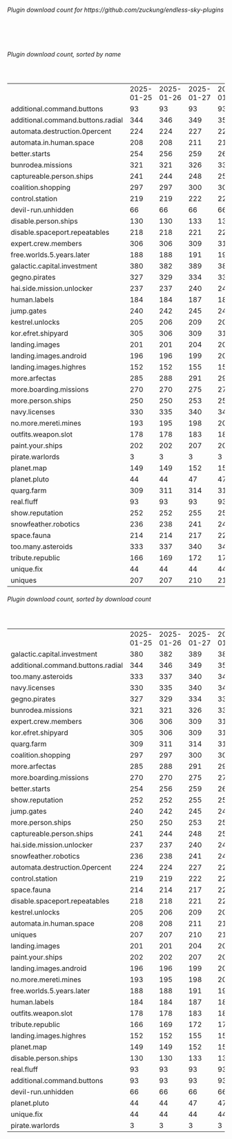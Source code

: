 <h6>Plugin download count for https://github.com/zuckung/endless-sky-plugins</h6><br>
<br>
<h6>Plugin download count, sorted by name</h6><sub><sup><br>
<table>
	<tr>
		<td></td>
		<td>2025-01-25</td>
		<td>2025-01-26</td>
		<td>2025-01-27</td>
		<td>2025-01-28</td>
		<td>2025-01-29</td>
		<td>2025-01-30</td>
		<td>2025-01-31</td>
		<td>today +</td>
	</tr>
	<tr>
		<td>additional.command.buttons</td>
		<td>93</td>
		<td>93</td>
		<td>93</td>
		<td>93</td>
		<td>93</td>
		<td>93</td>
		<td>93</td>
		<td></td>
	</tr>
	<tr>
		<td>additional.command.buttons.radial</td>
		<td>344</td>
		<td>346</td>
		<td>349</td>
		<td>355</td>
		<td>360</td>
		<td>363</td>
		<td>365</td>
		<td>+ 2</td>
	</tr>
	<tr>
		<td>automata.destruction.0percent</td>
		<td>224</td>
		<td>224</td>
		<td>227</td>
		<td>229</td>
		<td>234</td>
		<td>241</td>
		<td>241</td>
		<td></td>
	</tr>
	<tr>
		<td>automata.in.human.space</td>
		<td>208</td>
		<td>208</td>
		<td>211</td>
		<td>213</td>
		<td>218</td>
		<td>221</td>
		<td>221</td>
		<td></td>
	</tr>
	<tr>
		<td>better.starts</td>
		<td>254</td>
		<td>256</td>
		<td>259</td>
		<td>263</td>
		<td>272</td>
		<td>275</td>
		<td>275</td>
		<td></td>
	</tr>
	<tr>
		<td>bunrodea.missions</td>
		<td>321</td>
		<td>321</td>
		<td>326</td>
		<td>330</td>
		<td>339</td>
		<td>344</td>
		<td>344</td>
		<td></td>
	</tr>
	<tr>
		<td>captureable.person.ships</td>
		<td>241</td>
		<td>244</td>
		<td>248</td>
		<td>250</td>
		<td>253</td>
		<td>256</td>
		<td>256</td>
		<td></td>
	</tr>
	<tr>
		<td>coalition.shopping</td>
		<td>297</td>
		<td>297</td>
		<td>300</td>
		<td>304</td>
		<td>313</td>
		<td>316</td>
		<td>316</td>
		<td></td>
	</tr>
	<tr>
		<td>control.station</td>
		<td>219</td>
		<td>219</td>
		<td>222</td>
		<td>224</td>
		<td>227</td>
		<td>232</td>
		<td>232</td>
		<td></td>
	</tr>
	<tr>
		<td>devil-run.unhidden</td>
		<td>66</td>
		<td>66</td>
		<td>66</td>
		<td>66</td>
		<td>66</td>
		<td>66</td>
		<td>66</td>
		<td></td>
	</tr>
	<tr>
		<td>disable.person.ships</td>
		<td>130</td>
		<td>130</td>
		<td>133</td>
		<td>133</td>
		<td>136</td>
		<td>139</td>
		<td>139</td>
		<td></td>
	</tr>
	<tr>
		<td>disable.spaceport.repeatables</td>
		<td>218</td>
		<td>218</td>
		<td>221</td>
		<td>221</td>
		<td>224</td>
		<td>227</td>
		<td>227</td>
		<td></td>
	</tr>
	<tr>
		<td>expert.crew.members</td>
		<td>306</td>
		<td>306</td>
		<td>309</td>
		<td>315</td>
		<td>326</td>
		<td>331</td>
		<td>331</td>
		<td></td>
	</tr>
	<tr>
		<td>free.worlds.5.years.later</td>
		<td>188</td>
		<td>188</td>
		<td>191</td>
		<td>193</td>
		<td>196</td>
		<td>199</td>
		<td>199</td>
		<td></td>
	</tr>
	<tr>
		<td>galactic.capital.investment</td>
		<td>380</td>
		<td>382</td>
		<td>389</td>
		<td>389</td>
		<td>398</td>
		<td>403</td>
		<td>403</td>
		<td></td>
	</tr>
	<tr>
		<td>gegno.pirates</td>
		<td>327</td>
		<td>329</td>
		<td>334</td>
		<td>336</td>
		<td>341</td>
		<td>345</td>
		<td>345</td>
		<td></td>
	</tr>
	<tr>
		<td>hai.side.mission.unlocker</td>
		<td>237</td>
		<td>237</td>
		<td>240</td>
		<td>240</td>
		<td>247</td>
		<td>252</td>
		<td>252</td>
		<td></td>
	</tr>
	<tr>
		<td>human.labels</td>
		<td>184</td>
		<td>184</td>
		<td>187</td>
		<td>187</td>
		<td>190</td>
		<td>193</td>
		<td>193</td>
		<td></td>
	</tr>
	<tr>
		<td>jump.gates</td>
		<td>240</td>
		<td>242</td>
		<td>245</td>
		<td>247</td>
		<td>258</td>
		<td>262</td>
		<td>262</td>
		<td></td>
	</tr>
	<tr>
		<td>kestrel.unlocks</td>
		<td>205</td>
		<td>206</td>
		<td>209</td>
		<td>209</td>
		<td>216</td>
		<td>221</td>
		<td>221</td>
		<td></td>
	</tr>
	<tr>
		<td>kor.efret.shipyard</td>
		<td>305</td>
		<td>306</td>
		<td>309</td>
		<td>311</td>
		<td>322</td>
		<td>330</td>
		<td>330</td>
		<td></td>
	</tr>
	<tr>
		<td>landing.images</td>
		<td>201</td>
		<td>201</td>
		<td>204</td>
		<td>204</td>
		<td>211</td>
		<td>216</td>
		<td>216</td>
		<td></td>
	</tr>
	<tr>
		<td>landing.images.android</td>
		<td>196</td>
		<td>196</td>
		<td>199</td>
		<td>201</td>
		<td>206</td>
		<td>209</td>
		<td>209</td>
		<td></td>
	</tr>
	<tr>
		<td>landing.images.highres</td>
		<td>152</td>
		<td>152</td>
		<td>155</td>
		<td>155</td>
		<td>160</td>
		<td>165</td>
		<td>165</td>
		<td></td>
	</tr>
	<tr>
		<td>more.arfectas</td>
		<td>285</td>
		<td>288</td>
		<td>291</td>
		<td>297</td>
		<td>304</td>
		<td>307</td>
		<td>307</td>
		<td></td>
	</tr>
	<tr>
		<td>more.boarding.missions</td>
		<td>270</td>
		<td>270</td>
		<td>275</td>
		<td>277</td>
		<td>284</td>
		<td>287</td>
		<td>287</td>
		<td></td>
	</tr>
	<tr>
		<td>more.person.ships</td>
		<td>250</td>
		<td>250</td>
		<td>253</td>
		<td>255</td>
		<td>258</td>
		<td>261</td>
		<td>261</td>
		<td></td>
	</tr>
	<tr>
		<td>navy.licenses</td>
		<td>330</td>
		<td>335</td>
		<td>340</td>
		<td>342</td>
		<td>347</td>
		<td>351</td>
		<td>351</td>
		<td></td>
	</tr>
	<tr>
		<td>no.more.mereti.mines</td>
		<td>193</td>
		<td>195</td>
		<td>198</td>
		<td>200</td>
		<td>203</td>
		<td>206</td>
		<td>206</td>
		<td></td>
	</tr>
	<tr>
		<td>outfits.weapon.slot</td>
		<td>178</td>
		<td>178</td>
		<td>183</td>
		<td>183</td>
		<td>188</td>
		<td>191</td>
		<td>191</td>
		<td></td>
	</tr>
	<tr>
		<td>paint.your.ships</td>
		<td>202</td>
		<td>202</td>
		<td>207</td>
		<td>207</td>
		<td>212</td>
		<td>215</td>
		<td>215</td>
		<td></td>
	</tr>
	<tr>
		<td>pirate.warlords</td>
		<td>3</td>
		<td>3</td>
		<td>3</td>
		<td>3</td>
		<td>3</td>
		<td>3</td>
		<td>3</td>
		<td></td>
	</tr>
	<tr>
		<td>planet.map</td>
		<td>149</td>
		<td>149</td>
		<td>152</td>
		<td>152</td>
		<td>157</td>
		<td>160</td>
		<td>160</td>
		<td></td>
	</tr>
	<tr>
		<td>planet.pluto</td>
		<td>44</td>
		<td>44</td>
		<td>47</td>
		<td>47</td>
		<td>54</td>
		<td>57</td>
		<td>57</td>
		<td></td>
	</tr>
	<tr>
		<td>quarg.farm</td>
		<td>309</td>
		<td>311</td>
		<td>314</td>
		<td>316</td>
		<td>323</td>
		<td>326</td>
		<td>326</td>
		<td></td>
	</tr>
	<tr>
		<td>real.fluff</td>
		<td>93</td>
		<td>93</td>
		<td>93</td>
		<td>93</td>
		<td>93</td>
		<td>93</td>
		<td>93</td>
		<td></td>
	</tr>
	<tr>
		<td>show.reputation</td>
		<td>252</td>
		<td>252</td>
		<td>255</td>
		<td>257</td>
		<td>260</td>
		<td>263</td>
		<td>263</td>
		<td></td>
	</tr>
	<tr>
		<td>snowfeather.robotics</td>
		<td>236</td>
		<td>238</td>
		<td>241</td>
		<td>241</td>
		<td>246</td>
		<td>249</td>
		<td>249</td>
		<td></td>
	</tr>
	<tr>
		<td>space.fauna</td>
		<td>214</td>
		<td>214</td>
		<td>217</td>
		<td>221</td>
		<td>226</td>
		<td>229</td>
		<td>229</td>
		<td></td>
	</tr>
	<tr>
		<td>too.many.asteroids</td>
		<td>333</td>
		<td>337</td>
		<td>340</td>
		<td>344</td>
		<td>351</td>
		<td>354</td>
		<td>356</td>
		<td>+ 2</td>
	</tr>
	<tr>
		<td>tribute.republic</td>
		<td>166</td>
		<td>169</td>
		<td>172</td>
		<td>174</td>
		<td>177</td>
		<td>180</td>
		<td>180</td>
		<td></td>
	</tr>
	<tr>
		<td>unique.fix</td>
		<td>44</td>
		<td>44</td>
		<td>44</td>
		<td>44</td>
		<td>44</td>
		<td>44</td>
		<td>44</td>
		<td></td>
	</tr>
	<tr>
		<td>uniques</td>
		<td>207</td>
		<td>207</td>
		<td>210</td>
		<td>210</td>
		<td>215</td>
		<td>218</td>
		<td>218</td>
		<td></td>
	</tr>
</table>
</sub></sup>
<h6>Plugin download count, sorted by download count</h6><sub><sup><br>
<table>
	<tr>
		<td></td>
		<td>2025-01-25</td>
		<td>2025-01-26</td>
		<td>2025-01-27</td>
		<td>2025-01-28</td>
		<td>2025-01-29</td>
		<td>2025-01-30</td>
		<td>2025-01-31</td>
		<td>today +</td>
	</tr>
	<tr>
		<td>galactic.capital.investment</td>
		<td>380</td>
		<td>382</td>
		<td>389</td>
		<td>389</td>
		<td>398</td>
		<td>403</td>
		<td>403</td>
		<td></td>
	</tr>
	<tr>
		<td>additional.command.buttons.radial</td>
		<td>344</td>
		<td>346</td>
		<td>349</td>
		<td>355</td>
		<td>360</td>
		<td>363</td>
		<td>365</td>
		<td>+ 2</td>
	</tr>
	<tr>
		<td>too.many.asteroids</td>
		<td>333</td>
		<td>337</td>
		<td>340</td>
		<td>344</td>
		<td>351</td>
		<td>354</td>
		<td>356</td>
		<td>+ 2</td>
	</tr>
	<tr>
		<td>navy.licenses</td>
		<td>330</td>
		<td>335</td>
		<td>340</td>
		<td>342</td>
		<td>347</td>
		<td>351</td>
		<td>351</td>
		<td></td>
	</tr>
	<tr>
		<td>gegno.pirates</td>
		<td>327</td>
		<td>329</td>
		<td>334</td>
		<td>336</td>
		<td>341</td>
		<td>345</td>
		<td>345</td>
		<td></td>
	</tr>
	<tr>
		<td>bunrodea.missions</td>
		<td>321</td>
		<td>321</td>
		<td>326</td>
		<td>330</td>
		<td>339</td>
		<td>344</td>
		<td>344</td>
		<td></td>
	</tr>
	<tr>
		<td>expert.crew.members</td>
		<td>306</td>
		<td>306</td>
		<td>309</td>
		<td>315</td>
		<td>326</td>
		<td>331</td>
		<td>331</td>
		<td></td>
	</tr>
	<tr>
		<td>kor.efret.shipyard</td>
		<td>305</td>
		<td>306</td>
		<td>309</td>
		<td>311</td>
		<td>322</td>
		<td>330</td>
		<td>330</td>
		<td></td>
	</tr>
	<tr>
		<td>quarg.farm</td>
		<td>309</td>
		<td>311</td>
		<td>314</td>
		<td>316</td>
		<td>323</td>
		<td>326</td>
		<td>326</td>
		<td></td>
	</tr>
	<tr>
		<td>coalition.shopping</td>
		<td>297</td>
		<td>297</td>
		<td>300</td>
		<td>304</td>
		<td>313</td>
		<td>316</td>
		<td>316</td>
		<td></td>
	</tr>
	<tr>
		<td>more.arfectas</td>
		<td>285</td>
		<td>288</td>
		<td>291</td>
		<td>297</td>
		<td>304</td>
		<td>307</td>
		<td>307</td>
		<td></td>
	</tr>
	<tr>
		<td>more.boarding.missions</td>
		<td>270</td>
		<td>270</td>
		<td>275</td>
		<td>277</td>
		<td>284</td>
		<td>287</td>
		<td>287</td>
		<td></td>
	</tr>
	<tr>
		<td>better.starts</td>
		<td>254</td>
		<td>256</td>
		<td>259</td>
		<td>263</td>
		<td>272</td>
		<td>275</td>
		<td>275</td>
		<td></td>
	</tr>
	<tr>
		<td>show.reputation</td>
		<td>252</td>
		<td>252</td>
		<td>255</td>
		<td>257</td>
		<td>260</td>
		<td>263</td>
		<td>263</td>
		<td></td>
	</tr>
	<tr>
		<td>jump.gates</td>
		<td>240</td>
		<td>242</td>
		<td>245</td>
		<td>247</td>
		<td>258</td>
		<td>262</td>
		<td>262</td>
		<td></td>
	</tr>
	<tr>
		<td>more.person.ships</td>
		<td>250</td>
		<td>250</td>
		<td>253</td>
		<td>255</td>
		<td>258</td>
		<td>261</td>
		<td>261</td>
		<td></td>
	</tr>
	<tr>
		<td>captureable.person.ships</td>
		<td>241</td>
		<td>244</td>
		<td>248</td>
		<td>250</td>
		<td>253</td>
		<td>256</td>
		<td>256</td>
		<td></td>
	</tr>
	<tr>
		<td>hai.side.mission.unlocker</td>
		<td>237</td>
		<td>237</td>
		<td>240</td>
		<td>240</td>
		<td>247</td>
		<td>252</td>
		<td>252</td>
		<td></td>
	</tr>
	<tr>
		<td>snowfeather.robotics</td>
		<td>236</td>
		<td>238</td>
		<td>241</td>
		<td>241</td>
		<td>246</td>
		<td>249</td>
		<td>249</td>
		<td></td>
	</tr>
	<tr>
		<td>automata.destruction.0percent</td>
		<td>224</td>
		<td>224</td>
		<td>227</td>
		<td>229</td>
		<td>234</td>
		<td>241</td>
		<td>241</td>
		<td></td>
	</tr>
	<tr>
		<td>control.station</td>
		<td>219</td>
		<td>219</td>
		<td>222</td>
		<td>224</td>
		<td>227</td>
		<td>232</td>
		<td>232</td>
		<td></td>
	</tr>
	<tr>
		<td>space.fauna</td>
		<td>214</td>
		<td>214</td>
		<td>217</td>
		<td>221</td>
		<td>226</td>
		<td>229</td>
		<td>229</td>
		<td></td>
	</tr>
	<tr>
		<td>disable.spaceport.repeatables</td>
		<td>218</td>
		<td>218</td>
		<td>221</td>
		<td>221</td>
		<td>224</td>
		<td>227</td>
		<td>227</td>
		<td></td>
	</tr>
	<tr>
		<td>kestrel.unlocks</td>
		<td>205</td>
		<td>206</td>
		<td>209</td>
		<td>209</td>
		<td>216</td>
		<td>221</td>
		<td>221</td>
		<td></td>
	</tr>
	<tr>
		<td>automata.in.human.space</td>
		<td>208</td>
		<td>208</td>
		<td>211</td>
		<td>213</td>
		<td>218</td>
		<td>221</td>
		<td>221</td>
		<td></td>
	</tr>
	<tr>
		<td>uniques</td>
		<td>207</td>
		<td>207</td>
		<td>210</td>
		<td>210</td>
		<td>215</td>
		<td>218</td>
		<td>218</td>
		<td></td>
	</tr>
	<tr>
		<td>landing.images</td>
		<td>201</td>
		<td>201</td>
		<td>204</td>
		<td>204</td>
		<td>211</td>
		<td>216</td>
		<td>216</td>
		<td></td>
	</tr>
	<tr>
		<td>paint.your.ships</td>
		<td>202</td>
		<td>202</td>
		<td>207</td>
		<td>207</td>
		<td>212</td>
		<td>215</td>
		<td>215</td>
		<td></td>
	</tr>
	<tr>
		<td>landing.images.android</td>
		<td>196</td>
		<td>196</td>
		<td>199</td>
		<td>201</td>
		<td>206</td>
		<td>209</td>
		<td>209</td>
		<td></td>
	</tr>
	<tr>
		<td>no.more.mereti.mines</td>
		<td>193</td>
		<td>195</td>
		<td>198</td>
		<td>200</td>
		<td>203</td>
		<td>206</td>
		<td>206</td>
		<td></td>
	</tr>
	<tr>
		<td>free.worlds.5.years.later</td>
		<td>188</td>
		<td>188</td>
		<td>191</td>
		<td>193</td>
		<td>196</td>
		<td>199</td>
		<td>199</td>
		<td></td>
	</tr>
	<tr>
		<td>human.labels</td>
		<td>184</td>
		<td>184</td>
		<td>187</td>
		<td>187</td>
		<td>190</td>
		<td>193</td>
		<td>193</td>
		<td></td>
	</tr>
	<tr>
		<td>outfits.weapon.slot</td>
		<td>178</td>
		<td>178</td>
		<td>183</td>
		<td>183</td>
		<td>188</td>
		<td>191</td>
		<td>191</td>
		<td></td>
	</tr>
	<tr>
		<td>tribute.republic</td>
		<td>166</td>
		<td>169</td>
		<td>172</td>
		<td>174</td>
		<td>177</td>
		<td>180</td>
		<td>180</td>
		<td></td>
	</tr>
	<tr>
		<td>landing.images.highres</td>
		<td>152</td>
		<td>152</td>
		<td>155</td>
		<td>155</td>
		<td>160</td>
		<td>165</td>
		<td>165</td>
		<td></td>
	</tr>
	<tr>
		<td>planet.map</td>
		<td>149</td>
		<td>149</td>
		<td>152</td>
		<td>152</td>
		<td>157</td>
		<td>160</td>
		<td>160</td>
		<td></td>
	</tr>
	<tr>
		<td>disable.person.ships</td>
		<td>130</td>
		<td>130</td>
		<td>133</td>
		<td>133</td>
		<td>136</td>
		<td>139</td>
		<td>139</td>
		<td></td>
	</tr>
	<tr>
		<td>real.fluff</td>
		<td>93</td>
		<td>93</td>
		<td>93</td>
		<td>93</td>
		<td>93</td>
		<td>93</td>
		<td>93</td>
		<td></td>
	</tr>
	<tr>
		<td>additional.command.buttons</td>
		<td>93</td>
		<td>93</td>
		<td>93</td>
		<td>93</td>
		<td>93</td>
		<td>93</td>
		<td>93</td>
		<td></td>
	</tr>
	<tr>
		<td>devil-run.unhidden</td>
		<td>66</td>
		<td>66</td>
		<td>66</td>
		<td>66</td>
		<td>66</td>
		<td>66</td>
		<td>66</td>
		<td></td>
	</tr>
	<tr>
		<td>planet.pluto</td>
		<td>44</td>
		<td>44</td>
		<td>47</td>
		<td>47</td>
		<td>54</td>
		<td>57</td>
		<td>57</td>
		<td></td>
	</tr>
	<tr>
		<td>unique.fix</td>
		<td>44</td>
		<td>44</td>
		<td>44</td>
		<td>44</td>
		<td>44</td>
		<td>44</td>
		<td>44</td>
		<td></td>
	</tr>
	<tr>
		<td>pirate.warlords</td>
		<td>3</td>
		<td>3</td>
		<td>3</td>
		<td>3</td>
		<td>3</td>
		<td>3</td>
		<td>3</td>
		<td></td>
	</tr>
</table>
</sub></sup>
